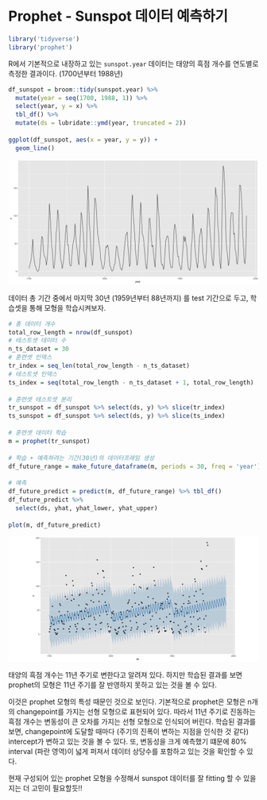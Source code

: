 # Prophet - Sunspot 데이터 예측하기

```r
library('tidyverse')
library('prophet')
```

R에서 기본적으로 내장하고 있는 `sunspot.year` 데이터는 태양의 흑점 개수를 연도별로 측정한 결과이다. (1700년부터 1988년)

```r
df_sunspot = broom::tidy(sunspot.year) %>% 
  mutate(year = seq(1700, 1988, 1)) %>% 
  select(year, y = x) %>% 
  tbl_df() %>% 
  mutate(ds = lubridate::ymd(year, truncated = 2))

ggplot(df_sunspot, aes(x = year, y = y)) +
  geom_line()
```

![png](fig/fb_prophet_sunspot_example/prophet_output_02.png)

데이터 총 기간 중에서 마지막 30년 (1959년부터 88년까지) 를 test 기간으로 두고, 학습셋을 통해 모형을 학습시켜보자.

```r
# 총 데이터 개수
total_row_length = nrow(df_sunspot)
# 테스트셋 데이터 수
n_ts_dataset = 30
# 훈련셋 인덱스
tr_index = seq_len(total_row_length - n_ts_dataset)
# 테스트셋 인덱스
ts_index = seq(total_row_length - n_ts_dataset + 1, total_row_length)

# 훈련셋 테스트셋 분리
tr_sunspot = df_sunspot %>% select(ds, y) %>% slice(tr_index)
ts_sunspot = df_sunspot %>% select(ds, y) %>% slice(ts_index)

# 훈련셋 데이터 학습
m = prophet(tr_sunspot)

# 학습 + 예측하려는 기간(30년)의 데이터프레임 생성
df_future_range = make_future_dataframe(m, periods = 30, freq = 'year')

# 예측
df_future_predict = predict(m, df_future_range) %>% tbl_df()
df_future_predict %>% 
  select(ds, yhat, yhat_lower, yhat_upper)

plot(m, df_future_predict)
```

![png](fig/fb_prophet_sunspot_example/prophet_output_01.png)

태양의 흑점 개수는 11년 주기로 변한다고 알려져 있다. 
하지만 학습된 결과를 보면 prophet의 모형은 11년 주기를 잘 반영하지 못하고 있는 것을 볼 수 있다.

이것은 prophet 모형의 특성 때문인 것으로 보인다. 
기본적으로 prophet은 모형은 n개의 changepoint를 가지는 선형 모형으로 표현되어 있다. 
따라서 11년 주기로 진동하는 흑점 개수는 변동성이 큰 오차를 가지는 선형 모형으로 인식되어 버린다.
학습된 결과를 보면, changepoint에 도달할 때마다 (주기의 진폭이 변하는 지점을 인식한 것 같다) intercept가 변하고 있는 것을 볼 수 있다.
또, 변동성을 크게 예측했기 떄문에 80% interval (파란 영역)이 넓게 퍼져서 데이터 상당수를 포함하고 있는 것을 확인할 수 있다.

현재 구성되어 있는 prophet 모형을 수정해서 sunspot 데이터를 잘 fitting 할 수 있을지는 더 고민이 필요할듯!!


